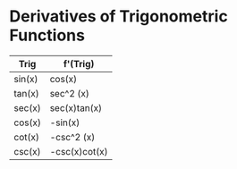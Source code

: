 # Derivatives of Trigonometric Functions

| Trig     | f'(Trig)      |
|----------|---------------|
| sin(x)   | cos(x)        |
| tan(x)   | sec^2 (x)     |
| sec(x)   | sec(x)tan(x)  |
| cos(x)   | -sin(x)       |
| cot(x)   | -csc^2 (x)    |
| csc(x)   | -csc(x)cot(x) |
